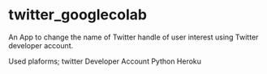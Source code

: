 # twitter_googlecolab
An App to change the name of Twitter handle of user interest using Twitter developer account.

Used plaforms;
twitter Developer Account
Python
Heroku 
